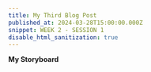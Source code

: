 ```yaml
---
title: My Third Blog Post
published_at: 2024-03-28T15:00:00.000Z
snippet: WEEK 2 - SESSION 1 
disable_html_sanitization: true 
---
```



**My Storyboard**




<!-- # This is h1

## This is h2

_underline_

**bold** -->
